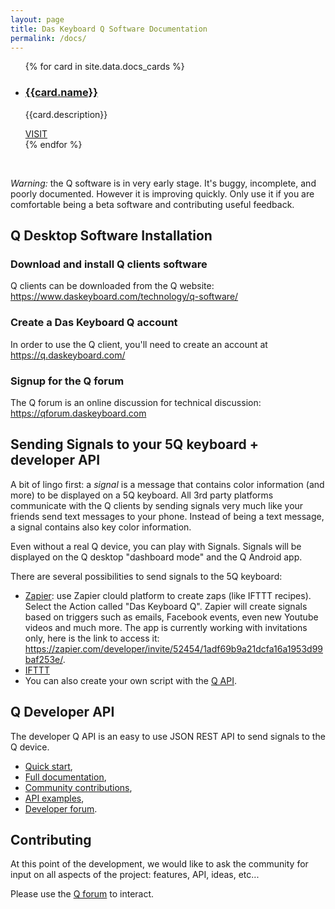 ```yaml
---
layout: page
title: Das Keyboard Q Software Documentation
permalink: /docs/
---
```


<ul class="cards">
{% for card in site.data.docs_cards %}
	<li class="cards__item">
	    <div class="card">
		    <h3 class="catalog-category-title"><a class="action-link" href="{{card.url}}">{{card.name}}</a></h3>
		    <p>{{card.description}}</p>
		    <div class="card-action">
		        <a class="action-link" href="{{card.url}}">VISIT</a>
		    </div>
		</div>
	</li>
{% endfor %}
</ul>

&nbsp;

*Warning:* the Q software is in very early stage. It's buggy, incomplete, and poorly documented.
However it is improving quickly. Only use it if you are 
comfortable being a beta software and contributing useful feedback.

## Q Desktop Software Installation

### Download and install Q clients software

Q clients can be downloaded from the Q website: <https://www.daskeyboard.com/technology/q-software/>

### Create a Das Keyboard Q account

In order to use the Q client, you'll need to create an account at <https://q.daskeyboard.com/>

### Signup for the Q forum

The Q forum is an online discussion for technical discussion: <https://qforum.daskeyboard.com>

## Sending Signals to your 5Q keyboard + developer API

A bit of lingo first: a *signal* is a message that contains color information (and more) to be
displayed on a 5Q keyboard. All 3rd party platforms communicate with the Q clients by sending 
 signals very much like your friends send text messages to your phone. Instead of being a text message, a 
 signal contains also key color information.

Even without a real Q device, you can play with Signals. Signals will be displayed on the Q desktop "dashboard mode" and the Q Android app. 

There are several possibilities to send signals to the 5Q keyboard:

- [Zapier](https://zapier.com): use Zapier clould platform to create zaps (like IFTTT recipes).
 Select the Action called "Das Keyboard Q". Zapier will create signals based on triggers such as
  emails, Facebook events, even new Youtube videos and much more. The app is currently working with invitations only, here is the link to access it: <https://zapier.com/developer/invite/52454/1adf69b9a21dcfa16a1953d99baf253e/>.
- [IFTTT](https://ifttt.com)
- You can also create your own script with the [Q API]({{site.baseurl}}/q-api-quick-start/).

## Q Developer API

The developer Q API is an easy to use JSON REST API to send signals to the Q device.

- [Quick start]({{site.baseurl}}/q-api-quick-start/),
- [Full documentation]({{site.baseurl}}/q-api-doc/),
- [Community contributions]({{site.baseurl}}/contributed-links/),
- [API examples]({{site.baseurl}}/script-examples/),
- [Developer forum](https://qforum.daskeyboard.com).

## Contributing

At this point of the development, we would like to ask the community for input on all aspects
of the project: features, API, ideas, etc...

Please use the [Q forum](https://qforum.daskeyboard.com) to interact.
